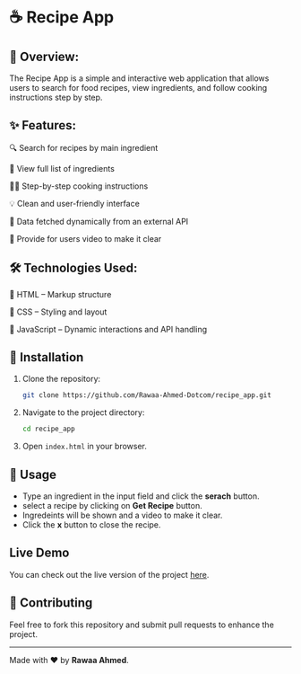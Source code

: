 # &#9749; Recipe App

## 	&#128221; Overview: 
The Recipe App is a simple and interactive web application that allows users to search for food recipes, view ingredients, and follow cooking instructions step by step.

## &#10024; Features:

&#128269; Search for recipes by main ingredient

&#128221; View full list of ingredients

🧑‍🍳 Step-by-step cooking instructions

💡 Clean and user-friendly interface

💾 Data fetched dynamically from an external API

📱 Provide for users video to make it clear


## 🛠️ Technologies Used: 

  📌 HTML – Markup structure

  📌 CSS – Styling and layout

  📌 JavaScript – Dynamic interactions and API handling


  ## &#128206; Installation
1. Clone the repository:
   ```sh
   git clone https://github.com/Rawaa-Ahmed-Dotcom/recipe_app.git
   ```
2. Navigate to the project directory:
   ```sh
   cd recipe_app
   ```
3. Open `index.html` in your browser.

## &#128681; Usage
- Type an ingredient in the input field and click the **serach** button.
- select a recipe by clicking on **Get Recipe** button.
- Ingredeints will be shown and a video to make it clear.
- Click the **x** button to close the recipe.

## Live Demo
You can check out the live version of the project [here](https://rawaa-ahmed-dotcom.github.io/recipe_app/).

## &#129513; Contributing
Feel free to fork this repository and submit pull requests to enhance the project.


---

Made with ❤️ by **Rawaa Ahmed**.
